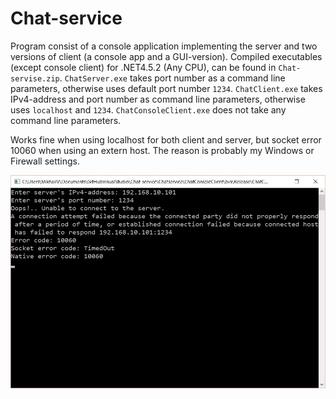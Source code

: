 # Chat-service

Program consist of a console application implementing the server and two versions of client (a console app and a GUI-version). 
Compiled executables (except console client) for .NET4.5.2 (Any CPU), can be found in `Chat-servise.zip`. `ChatServer.exe` takes port number as a command line parameters, otherwise uses default port number `1234`. `ChatClient.exe` takes IPv4-address and port number as command line parameters, otherwise uses `localhost` and `1234`. `ChatConsoleClient.exe` does not take any command line parameters.

Works fine when using localhost for both client and server, but socket error 10060 when using an extern host. The reason is probably my Windows or Firewall settings.

![Socket error](https://github.com/DanglingPointer/Chat-service/blob/master/SocketError.jpg)
